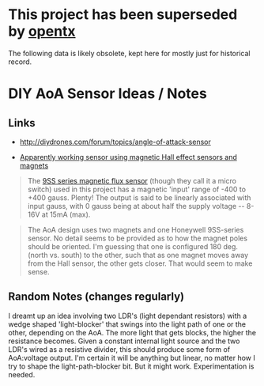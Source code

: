 # This project has been superseded by [opentx](http://opentx.googlecode.com/) #

The following data is likely obsolete, kept here for mostly just for historical record.

# DIY AoA Sensor Ideas / Notes #

## Links ##

  * http://diydrones.com/forum/topics/angle-of-attack-sensor

  * [Apparently working sensor using magnetic Hall effect sensors and magnets](http://www.charlesriverrc.org/articles/asfwpp/lelke_launch.htm)

> The [9SS series magnetic flux sensor](http://www.honeywell-sensor.com.cn/prodinfo/magnetic_position/installation/p87644_1.pdf) (though they call it a micro switch) used in this project has a magnetic 'input' range of -400 to +400 gauss. Plenty! The output is said to be linearly associated with input gauss, with 0 gauss being at about half the supply voltage -- 8-16V at 15mA (max).

> The AoA design uses two magnets and one Honeywell 9SS-series sensor. No detail seems to be provided as to how the magnet poles should be oriented. I'm guessing that one is configured 180 deg. (north vs. south) to the other, such that as one magnet moves away from the Hall sensor, the other gets closer. That would seem to make sense.


## Random Notes (changes regularly) ##

I dreamt up an idea involving two LDR's (light dependant resistors) with a wedge shaped 'light-blocker' that swings into the light path of one or the other, depending on the AoA. The more light that gets blocks, the higher the resistance becomes. Given a constant internal light source and the two LDR's wired as a resistive divider, this should produce some form of AoA:voltage output. I'm certain it will be anything but linear, no matter how I try to shape the light-path-blocker bit. But it might work. Experimentation is needed.
